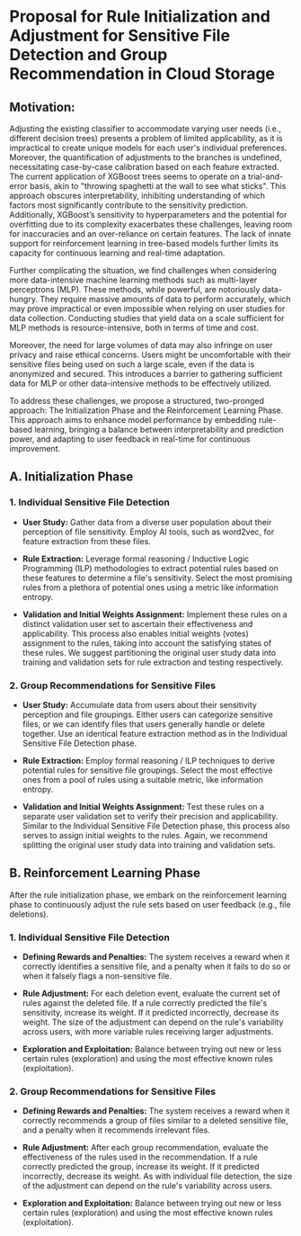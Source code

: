 # Proposal for Rule Initialization and Adjustment for Sensitive File Detection and Group Recommendation in Cloud Storage

## Motivation:
Adjusting the existing classifier to accommodate varying user needs (i.e., different decision trees) presents a problem of limited applicability, as it is impractical to create unique models for each user's individual preferences. Moreover, the quantification of adjustments to the branches is undefined, necessitating case-by-case calibration based on each feature extracted. The current application of XGBoost trees seems to operate on a trial-and-error basis, akin to "throwing spaghetti at the wall to see what sticks". This approach obscures interpretability, inhibiting understanding of which factors most significantly contribute to the sensitivity prediction. Additionally, XGBoost’s sensitivity to hyperparameters and the potential for overfitting due to its complexity exacerbates these challenges, leaving room for inaccuracies and an over-reliance on certain features. The lack of innate support for reinforcement learning in tree-based models further limits its capacity for continuous learning and real-time adaptation.

Further complicating the situation, we find challenges when considering more data-intensive machine learning methods such as multi-layer perceptrons (MLP). These methods, while powerful, are notoriously data-hungry. They require massive amounts of data to perform accurately, which may prove impractical or even impossible when relying on user studies for data collection. Conducting studies that yield data on a scale sufficient for MLP methods is resource-intensive, both in terms of time and cost.

Moreover, the need for large volumes of data may also infringe on user privacy and raise ethical concerns. Users might be uncomfortable with their sensitive files being used on such a large scale, even if the data is anonymized and secured. This introduces a barrier to gathering sufficient data for MLP or other data-intensive methods to be effectively utilized.

To address these challenges, we propose a structured, two-pronged approach: The Initialization Phase and the Reinforcement Learning Phase. This approach aims to enhance model performance by embedding rule-based learning, bringing a balance between interpretability and prediction power, and adapting to user feedback in real-time for continuous improvement.

## A. Initialization Phase

### 1. Individual Sensitive File Detection

- **User Study:** Gather data from a diverse user population about their perception of file sensitivity. Employ AI tools, such as word2vec, for feature extraction from these files.
  
- **Rule Extraction:**  Leverage formal reasoning / Inductive Logic Programming (ILP) methodologies to extract potential rules based on these features to determine a file's sensitivity. Select the most promising rules from a plethora of potential ones using a metric like information entropy.

- **Validation and Initial Weights Assignment:** Implement these rules on a distinct validation user set to ascertain their effectiveness and applicability. This process also enables initial weights (votes) assignment to the rules, taking into account the satisfying states of these rules. We suggest partitioning the original user study data into training and validation sets for rule extraction and testing respectively.

### 2. Group Recommendations for Sensitive Files

- **User Study:** Accumulate data from users about their sensitivity perception and file groupings. Either users can categorize sensitive files, or we can identify files that users generally handle or delete together. Use an identical feature extraction method as in the Individual Sensitive File Detection phase.

- **Rule Extraction:**  Employ formal reasoning / ILP techniques to derive potential rules for sensitive file groupings. Select the most effective ones from a pool of rules using a suitable metric, like information entropy.

- **Validation and Initial Weights Assignment:** Test these rules on a separate user validation set to verify their precision and applicability. Similar to the Individual Sensitive File Detection phase, this process also serves to assign initial weights to the rules. Again, we recommend splitting the original user study data into training and validation sets.

## B. Reinforcement Learning Phase

After the rule initialization phase, we embark on the reinforcement learning phase to continuously adjust the rule sets based on user feedback (e.g., file deletions).

### 1. Individual Sensitive File Detection

- **Defining Rewards and Penalties:** The system receives a reward when it correctly identifies a sensitive file, and a penalty when it fails to do so or when it falsely flags a non-sensitive file.

- **Rule Adjustment:** For each deletion event, evaluate the current set of rules against the deleted file. If a rule correctly predicted the file's sensitivity, increase its weight. If it predicted incorrectly, decrease its weight. The size of the adjustment can depend on the rule's variability across users, with more variable rules receiving larger adjustments.

- **Exploration and Exploitation:** Balance between trying out new or less certain rules (exploration) and using the most effective known rules (exploitation).

### 2. Group Recommendations for Sensitive Files

- **Defining Rewards and Penalties:** The system receives a reward when it correctly recommends a group of files similar to a deleted sensitive file, and a penalty when it recommends irrelevant files.

- **Rule Adjustment:** After each group recommendation, evaluate the effectiveness of the rules used in the recommendation. If a rule correctly predicted the group, increase its weight. If it predicted incorrectly, decrease its weight. As with individual file detection, the size of the adjustment can depend on the rule's variability across users.

- **Exploration and Exploitation:** Balance between trying out new or less certain rules (exploration) and using the most effective known rules (exploitation).
